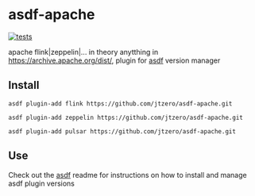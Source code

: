 # asdf-apache

[![tests](https://github.com/jtzero/asdf-apache/workflows/tests/badge.svg)](https://github.com/jtzero/asdf-apache/actions)

apache flink|zeppelin|... in theory anytthing in https://archive.apache.org/dist/, plugin for [asdf](https://github.com/asdf-vm/asdf) version manager

## Install

```
asdf plugin-add flink https://github.com/jtzero/asdf-apache.git
```
```
asdf plugin-add zeppelin https://github.com/jtzero/asdf-apache.git
```
```
asdf plugin-add pulsar https://github.com/jtzero/asdf-apache.git
```



## Use

Check out the [asdf](https://github.com/asdf-vm/asdf) readme for instructions on how to install and manage asdf plugin versions
